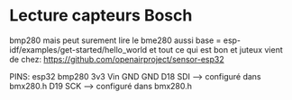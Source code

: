 # Lecture capteurs Bosch

bmp280 mais peut surement lire le bme280 aussi
base = esp-idf/examples/get-started/hello_world
et tout ce qui est bon et juteux vient de chez:
https://github.com/openairproject/sensor-esp32

PINS:
esp32		bmp280
3v3			Vin
GND			GND
D18			SDI --> configuré dans bmx280.h
D19			SCK --> configuré dans bmx280.h

